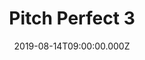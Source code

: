 ---
title: "Pitch Perfect 3"
year: 2017
date: 2019-08-14T09:00:00.000Z
permalink: /almanac/movies/2019-08-14-pitch-perfect-3/index.html
rating: 3
tmdbid: 353616
---